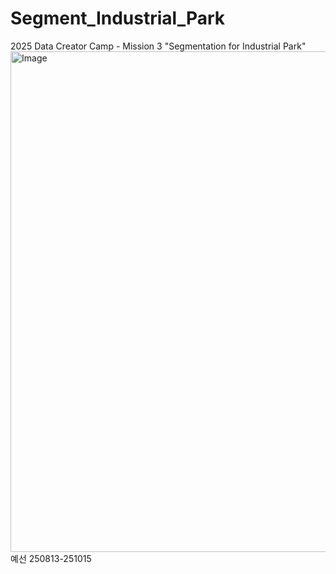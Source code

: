 # Segment_Industrial_Park  

2025 Data Creator Camp - Mission 3 "Segmentation for Industrial Park"  
<img width="1749" height="801" alt="Image" src="https://github.com/user-attachments/assets/88a041cb-2d3a-4429-aeac-b6b7e752c5c6" />
예선 250813-251015  

